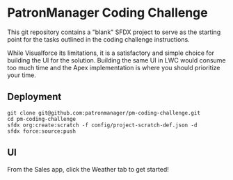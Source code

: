 # PatronManager Coding Challenge

This git repository contains a "blank" SFDX project to serve as the starting point for the tasks outlined in the coding challenge instructions.

While Visualforce its limitations, it is a satisfactory and simple choice for building the UI for the solution. Building the same UI in LWC would consume too much time and the Apex implementation is where you should prioritize your time.


## Deployment


```
git clone git@github.com:patronmanager/pm-coding-challenge.git
cd pm-coding-challenge
sfdx org:create:scratch -f config/project-scratch-def.json -d
sfdx force:source:push
```

## UI
From the Sales app, click the Weather tab to get started!